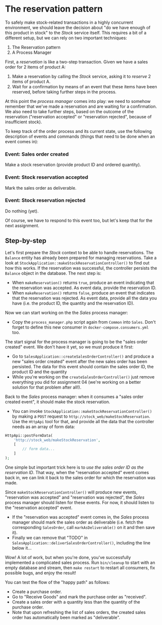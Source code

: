 # The reservation pattern

To safely make stock-related transactions in a highly concurrent environment, we should leave the decision about "do we have enough of this product in stock" to the *Stock* service itself. This requires a bit of a different setup, but we can rely on two important techniques:

1. The Reservation pattern
2. A Process Manager

First, a *reservation* is like a two-step transaction. Given we have a sales order for 2 items of product A:

1. Make a reservation by calling the *Stock* service, asking it to *reserve* 2 items of product A.
2. Wait for a confirmation by means of an event that these items have been reserved, before taking further steps in the process.

At this point the *process manager* comes into play: we need to somehow remember that we've made a reservation and are waiting for a confirmation. We also need to take further steps, based on the outcome of the reservation ("reservation accepted" or "reservation rejected", because of insufficient stock).

To keep track of the order process and its current state, use the following description of events and commands (things that need to be done when an event comes in):

### Event: Sales order created

Make a stock reservation (provide product ID and ordered quantity).

### Event: Stock reservation accepted

Mark the sales order as deliverable.

### Event: Stock reservation rejected

Do nothing (yet).

Of course, we have to respond to this event too, but let's keep that for the next assignment.

## Step-by-step

Let's first prepare the *Stock* context to be able to handle reservations. The `Balance` entity has already been prepared for managing reservations. Take a look at `StockApplication::makeStockReservationController()` to find out how this works. If the reservation was successful, the controller persists the `Balance` object in the database. The next step is:

- When `makeReservation()` returns `true`, produce an event indicating that the reservation was accepted. As event data, provide the reservation ID.
- When `makeReservation()` returns `false`, produce an event that indicates that the reservation was rejected. As event data, provide all the data you have (i.e. the product ID, the quantity and the reservation ID).

Now we can start working on the the *Sales* process manager:

- Copy the `process_manager.php` script again from `Common` into `Sales`. Don't forget to define this new consumer in `docker-compose.consumers.yml` too.

The start signal for the process manager is going to be the "sales order created" event. We don't have it yet, so we must produce it first:

- Go to `SalesApplication::createSalesOrderController()` and produce a new "sales order created" event after the new sales order has been persisted. The data for this event should contain the sales order ID, the product ID and the quantity
- While you're working on the `createSalesOrderController()` just remove everything you did for assignment 04 (we're working on a better solution for that problem after all!).

Back to the *Sales* process manager: when it consumes a "sales order created event", it should make the stock reservation.

- You can invoke `StockApplication::makeStockReservationController()` by making a `POST` request to `http://stock_web/makeStockReservation`. Use the `HttpApi` tool for that, and provide all the data that the controller  needs as an array of form data:

```php
HttpApi::postFormData(
    'http://stock_web/makeStockReservation',
    [
        // form data...
    ]
);
```

One simple but important trick here is to *use the sales order ID as the reservation ID*. That way, when the "reservation accepted" event comes back in, we can link it back to the sales order for which the reservation was made.

Since `makeStockReservationController()` will produce new events, "reservation was accepted" and "reservation was rejected", the *Sales* process manager should listen for these events. For now, it should listen to the "reservation accepted" event. 

- If the "reservation was accepted" event comes in, the *Sales* process manager should mark the sales order as deliverable (i.e. fetch the corresponding `SalesOrder`, call `markAsDeliverable()` on it and then save it).
- Finally we can remove that "TODO" in `SalesApplication::deliverSalesOrderController()`, including the line below it...

Wow! A lot of work, but when you're done, you've successfully implemented a complicated sales process. Run `bin/cleanup` to start with an empty database and stream, then `make restart` to restart all consumers, fix possible bugs, and enjoy the result!

You can test the flow of the "happy path" as follows:

- Create a purchase order.
- Go to "Receive Goods" and mark the purchase order as "received".
- Create a sales order with a quantity less than the quantity of the purchase order.
- Note that upon refreshing the list of sales orders, the created sales order has automatically been marked as "deliverable".
